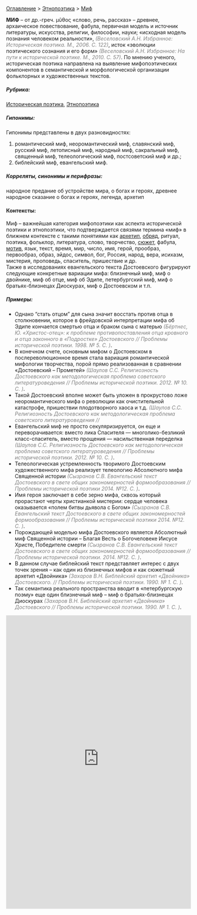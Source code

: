 <style>
st { color: Gray;
  font-style: italic;}
</style>

[Оглавление](https://thesaurus-dostoevsky.github.io/Thesaurus/) > [Этнопоэтика](ethnopoe.md) > [Миф](миф.md) 

**МИФ** – от др.-греч. μῦθος «слово, речь, рассказ» – древнее, архаическое повествование, фабула, первичная модель и источник  литературы, искусства, религии, философии, науки; «исходная модель познания человеком реальности», <st>(Веселовский А.Н. Избранное: Историческая поэтика. М., 2006. С. 122)</st>, исток «эволюции поэтического сознания и его форм» <st>(Веселовский А.Н. Избранное: На пути к исторической поэтике. М., 2010. С. 57)</st>. По мнению ученого, историческая поэтика  направлена на выявление мифопоэтических компонентов в семантической и морфологической организации фольклорных и художественных текстов.

##### Рубрика:
[Историческая поэтика](histpoe.md), [Этнопоэтика](ethnopoe.md)
##### Гипонимы:
Гипонимы представлены в двух разновидностях:  
1) романтический миф, неоромантический миф, славянский миф, русский миф, летописный миф, народный миф, сакральный миф, священный миф, телеологический миф, постсоветский миф и др.;  
2) библейский миф, евангельский миф.
##### Корреляты, синонимы и перифразы:
народное предание об устройстве мира, о богах и героях, древнее народное сказание о богах и героях, легенда, архетип

#### Контексты:  
Миф – важнейшая категория мифопоэтики как аспекта исторической поэтики и этнопоэтики, что подтверждается связями термина «миф» в ближнем контексте с такими понятиями как [архетип](архетип.md), [обряд](обряд.md), ритуал, поэтика, фольклор, литература, слово, творчество, [сюжет](сюжет.md), фабула, [мотив](мотив.md), язык, текст, время, мир, число, имя, герой, прообраз, первообраз, образ, эйдос, символ, бог, Россия, народ, вера, исихазм, мистерия, проповедь, спаситель, пришествие и др.  
Также в исследованиях евангельского текста Достоевского фигурируют следующие конкретные вариации мифа: близнечный миф, миф о двойнике,  миф об отце,  миф об  Эдипе, петербургский миф, миф о братьях-близнецах Диоскурах, миф о Достоевском и т.п.
##### Примеры:
* Однако “стать отцом” для сына значит восстать против отца в 
столкновении, которое в фрейдовской интерпретации мифа об Эдипе кончается смертью отца и браком сына с матерью <st>(Бёртнес, Ю. «Христос-отец»: к проблеме противопоставления отца кровного и отца законного в «Подростке» Достоевского // Проблемы исторической поэтики. 1998. № 5. С. )</st>.
* В конечном счете, основным мифом о Достоевском в 
послереволюционное время стала вариация романтической мифологии творчества, порой прямо реализованная в сравнении «Достоевский – Прометей» <st>(Шаулов С.С. Религиозность Достоевского как методологическая проблема советского литературоведения //  Проблемы исторической поэтики. 2012. № 10. С. )</st>.
* Такой Достоевский вполне может быть уложен в прокрустово ложе 
неоромантического мифа о революции как очистительной катастрофе, пришествии плодотворного хаоса и т.д. <st>(Шаулов С.С. Религиозность Достоевского как методологическая проблема советского литературоведения //  
* Евангельский миф не просто секуляризируется, он еще и 
переворачивается: вместо лика Спасителя — многолико-безликий класс-спаситель, вместо прощения — насильственная переделка <st>(Шаулов С.С. Религиозность Достоевского как методологическая проблема советского литературоведения // Проблемы исторической поэтики. 2012. № 10. С. )</st>.
* Телеологическая устремленность творимого Достоевским 
художественного мифа реализует телеологию Абсолютного мифа Священной истории <st>(Сызранов С.В. Евангельский текст Достоевского в свете общих закономерностей формообразования // Проблемы исторической поэтики 2014. №12. С. )</st>.
* Имя героя заключает в себе зерно мифа, сквозь который прорастают 
черты христианкой мистерии: сердце человека оказывается «полем битвы дьявола с Богом» <st>(Сызранов С.В. Евангельский текст Достоевского в свете общих закономерностей формообразования // Проблемы исторической поэтики 2014. №12. С. )</st>.
* Порождающей моделью мифа Достоевского является Абсолютный миф 
Священной истории – Благая Весть о Богочеловеке Иисусе Христе, Победителе смерти <st>(Сызранов С.В. Евангельский текст Достоевского в свете общих закономерностей формообразования // Проблемы исторической поэтики. 2014. №12. С. )</st>.
* В данном случае библейский текст представляет интерес с двух точек 
зрения – как один из близнечных мифов и как сюжетный архетип «Двойника» <st>(Захаров В.Н. Библейский архетип «Двойника» Достоевского. // Проблемы исторической поэтики. 1990. № 1. С. )</st>.
* Так семантика реального пространства вводит в «петербургскую поэму» 
еще один близнечный миф – миф о братьях-близнецах Диоскурах <st>(Захаров В.Н. Библейский архетип «Двойника» Достоевского // Проблемы исторической поэтики. 1990. № 1. С. )</st>. 


<iframe src="https://thesaurus-dostoevsky.github.io/nk/миф.html" style="border:0px;width:100%;height:800px" allowfullscreen="true" webkitallowfullscreen="true" mozallowfullscreen="true">
